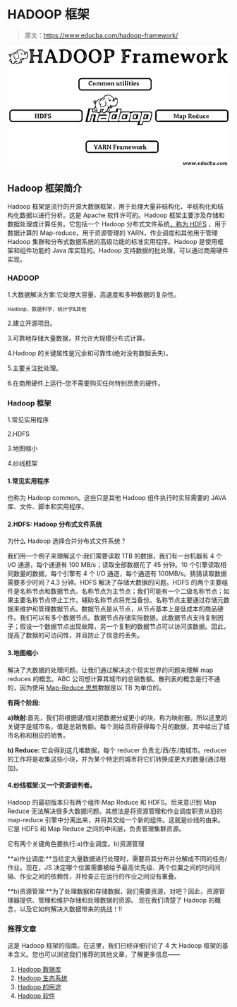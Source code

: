 # HADOOP 框架

> 原文：<https://www.educba.com/hadoop-framework/>

![Hadoop Framework](img/272fa89aab57bf9d96ec409fcdcf04b4.png)



## Hadoop 框架简介

Hadoop 框架是流行的开源大数据框架，用于处理大量非结构化、半结构化和结构化数据以进行分析。这是 Apache 软件许可的。Hadoop 框架主要涉及存储和数据处理或计算任务。它包括一个 Hadoop 分布式文件系统[，称为 HDFS](https://www.educba.com/what-is-hdfs/) ，用于数据计算的 Map-reduce，用于资源管理的 YARN，作业调度和其他用于管理 Hadoop 集群和分布式数据系统的高级功能的标准实用程序。Hadoop 是使用框架和组件功能的 Java 库实现的。Hadoop 支持数据的批处理，可以通过商用硬件实现。

### HADOOP

1.大数据解决方案:它处理大容量、高速度和多种数据的复杂性。

<small>Hadoop、数据科学、统计学&其他</small>

2.建立开源项目。

3.可靠地存储大量数据，并允许大规模分布式计算。

4.Hadoop 的关键属性是冗余和可靠性(绝对没有数据丢失)。

5.主要关注批处理。

6.在商用硬件上运行–您不需要购买任何特别昂贵的硬件。

### Hadoop 框架

1.常见实用程序

2.HDFS

3.地图缩小

4.纱线框架

#### 1.常见实用程序

也称为 Hadoop common。这些只是其他 Hadoop 组件执行时实际需要的 JAVA 库、文件、脚本和实用程序。

#### 2.HDFS: Hadoop 分布式文件系统

为什么 Hadoop 选择合并分布式文件系统？

我们用一个例子来理解这个:我们需要读取 1TB 的数据，我们有一台机器有 4 个 I/O 通道，每个通道有 100 MB/s；读取全部数据花了 45 分钟。10 个引擎读取相同数量的数据，每个引擎有 4 个 I/O 通道，每个通道有 100MB/s。猜猜读取数据需要多少时间？4.3 分钟。HDFS 解决了存储大数据的问题。HDFS 的两个主要组件是名称节点和数据节点。名称节点为主节点；我们可能有一个二级名称节点；如果主要名称节点停止工作，辅助名称节点将充当备份。名称节点主要通过存储元数据来维护和管理数据节点。数据节点是从节点，从节点基本上是低成本的商品硬件。我们可以有多个数据节点。数据节点存储实际数据。此数据节点支持复制因子；假设一个数据节点出现故障，另一个复制的数据节点可以访问该数据。因此，提高了数据的可访问性，并且防止了信息的丢失。

#### 3.地图缩小

解决了大数据的处理问题。让我们通过解决这个现实世界的问题来理解 map reduces 的概念。ABC 公司想计算其城市的总销售额。散列表的概念是行不通的，因为使用 [Map-Reduce 思想](https://www.educba.com/what-is-mapreduce/)数据是以 TB 为单位的。

**有两个阶段:**

**a)映射**:首先，我们将根据键/值对把数据分成更小的块，称为映射器。所以这里的关键字是城市名，值是总销售额。每个测绘员将获得每个月的数据，其中给出了城市名称和相应的销售。

**b) Reduce:** 它会得到这几堆数据，每个 reducer 负责北/西/东/南城市。reducer 的工作将是收集这些小块，并为某个特定的城市将它们转换成更大的数量(通过相加)。

#### 4.纱线框架:又一个资源谈判者。

Hadoop 的最初版本只有两个组件:Map Reduce 和 HDFS。后来意识到 Map Reduce 无法解决很多大数据问题。其想法是将资源管理和作业调度职责从旧的 map-reduce 引擎中分离出来，并将其交给一个新的组件。这就是纱线的由来。它是 HDFS 和 Map Reduce 之间的中间层，负责管理集群资源。

它有两个关键角色要执行:a)作业调度。b)资源管理

**a)作业调度:**当给定大量数据进行处理时，需要将其分布并分解成不同的任务/作业。现在，JS 决定哪个位置需要被给予最高优先级、两个位置之间的时间间隔、作业之间的依赖性，并检查正在运行的作业之间没有重叠。

**b)资源管理:**为了处理数据和存储数据，我们需要资源，对吧？因此，资源管理器提供、管理和维护存储和处理数据的资源。
现在我们清楚了 Hadoop 的概念，以及它如何解决大数据带来的挑战！!!

### 推荐文章

这是 Hadoop 框架的指南。在这里，我们已经详细讨论了 4 大 Hadoop 框架的基本含义。您也可以浏览我们推荐的其他文章，了解更多信息——

1.  [Hadoop 数据库](https://www.educba.com/hadoop-database/)
2.  [Hadoop 生态系统](https://www.educba.com/hadoop-ecosystem/)
3.  [Hadoop 的用途](https://www.educba.com/uses-of-hadoop/)
4.  [Hadoop 软件](https://www.educba.com/hadoop-versions/)





